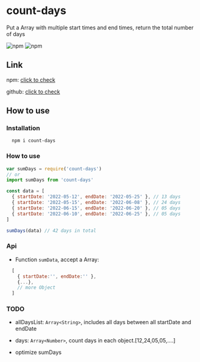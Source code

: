 # count-days 

Put a Array with multiple start times and end times, return the total number of days

![npm](https://img.shields.io/npm/v/count-days.svg) ![npm](https://img.shields.io/npm/l/count-days.svg)

## Link

npm: [click to check](https://www.npmjs.com/package/count-days)

github: [click to check](https://www.npmjs.com/package/count-days)

## How to use
### Installation

      npm i count-days

### How to use

```js
var sumDays = require('count-days')
// or
import sumDays from 'count-days'

const data = [
  { startDate: '2022-05-12', endDate: '2022-05-25' }, // 13 days
  { startDate: '2022-05-15', endDate: '2022-06-08' }, // 24 days
  { startDate: '2022-06-15', endDate: '2022-06-20' }, // 05 days
  { startDate: '2022-06-10', endDate: '2022-06-25' }, // 05 days
]

sumDays(data) // 42 days in total
```

### Api

- Function `sumData`, accept a Array:

```js
  [
    { startDate:'', endDate:'' },
    {...},
    // more Object
  ]
```
### TODO

- allDaysList: `Array<String>`, includes all days between all startDate and endDate

- days: `Array<Number>`, count days in each object.[12,24,05,05,....]

- optimize sumDays




